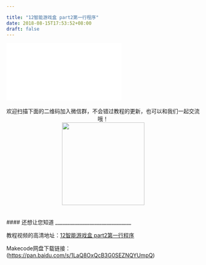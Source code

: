 ```yaml
---

title: "12智能游戏盒 part2第一行程序"
date: 2018-08-15T17:53:52+08:00
draft: false
---
```



<div class="video">
<iframe src="//player.bilibili.com/player.html?aid=34563681&cid=60550594&page=1" scrolling="no" border="0" frameborder="no" framespacing="0" allowfullscreen="true"> </iframe>
</div>

<Br/>


<center>欢迎扫描下面的二维码加入微信群，不会错过教程的更新，也可以和我们一起交流哦！</center >

<center><img src="../../img/WechatIMG1189.jpeg" style="width: 215px; margin: unset;"/></center >
<Br/>
<Br/>
#### 还想让您知道
_______________________________

教程视频的高清地址：[12智能游戏盒 part2第一行程序](https://www.bilibili.com/video/av34563681/)

Makecode网盘下载链接：(https://pan.baidu.com/s/1LaQ8OxQcB3G0SEZNQYUmpQ)
